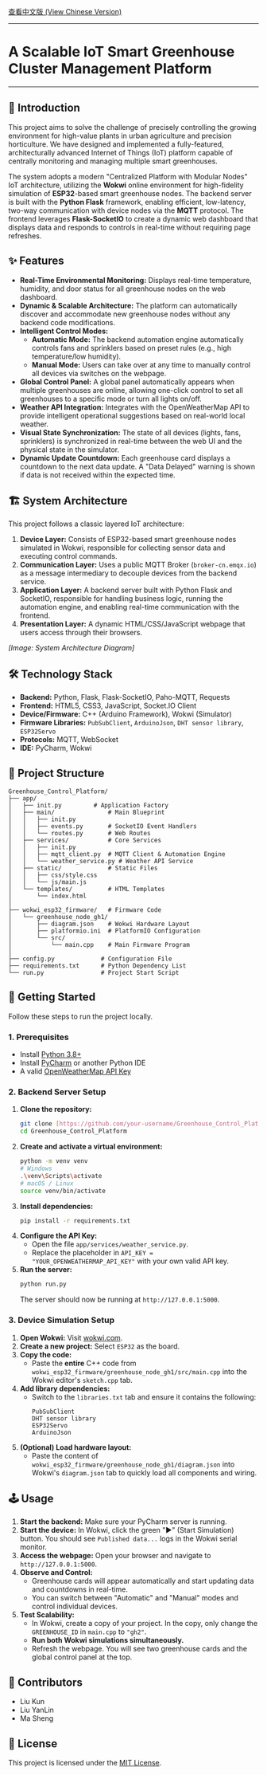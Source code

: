 [查看中文版 (View Chinese Version)](README_zh.md)

---
# A Scalable IoT Smart Greenhouse Cluster Management Platform


---

## 📖 Introduction

This project aims to solve the challenge of precisely controlling the growing environment for high-value plants in urban agriculture and precision horticulture. We have designed and implemented a fully-featured, architecturally advanced Internet of Things (IoT) platform capable of centrally monitoring and managing multiple smart greenhouses.

The system adopts a modern "Centralized Platform with Modular Nodes" IoT architecture, utilizing the **Wokwi** online environment for high-fidelity simulation of **ESP32**-based smart greenhouse nodes. The backend server is built with the **Python Flask** framework, enabling efficient, low-latency, two-way communication with device nodes via the **MQTT** protocol. The frontend leverages **Flask-SocketIO** to create a dynamic web dashboard that displays data and responds to controls in real-time without requiring page refreshes.

## ✨ Features

* **Real-Time Environmental Monitoring:** Displays real-time temperature, humidity, and door status for all greenhouse nodes on the web dashboard.
* **Dynamic & Scalable Architecture:** The platform can automatically discover and accommodate new greenhouse nodes without any backend code modifications.
* **Intelligent Control Modes:**
    * **Automatic Mode:** The backend automation engine automatically controls fans and sprinklers based on preset rules (e.g., high temperature/low humidity).
    * **Manual Mode:** Users can take over at any time to manually control all devices via switches on the webpage.
* **Global Control Panel:** A global panel automatically appears when multiple greenhouses are online, allowing one-click control to set all greenhouses to a specific mode or turn all lights on/off.
* **Weather API Integration:** Integrates with the OpenWeatherMap API to provide intelligent operational suggestions based on real-world local weather.
* **Visual State Synchronization:** The state of all devices (lights, fans, sprinklers) is synchronized in real-time between the web UI and the physical state in the simulator.
* **Dynamic Update Countdown:** Each greenhouse card displays a countdown to the next data update. A "Data Delayed" warning is shown if data is not received within the expected time.

## 🏗️ System Architecture

This project follows a classic layered IoT architecture:

1.  **Device Layer:** Consists of ESP32-based smart greenhouse nodes simulated in Wokwi, responsible for collecting sensor data and executing control commands.
2.  **Communication Layer:** Uses a public MQTT Broker (`broker-cn.emqx.io`) as a message intermediary to decouple devices from the backend service.
3.  **Application Layer:** A backend server built with Python Flask and SocketIO, responsible for handling business logic, running the automation engine, and enabling real-time communication with the frontend.
4.  **Presentation Layer:** A dynamic HTML/CSS/JavaScript webpage that users access through their browsers.

*[Image: System Architecture Diagram]*

## 🛠️ Technology Stack

* **Backend:** Python, Flask, Flask-SocketIO, Paho-MQTT, Requests
* **Frontend:** HTML5, CSS3, JavaScript, Socket.IO Client
* **Device/Firmware:** C++ (Arduino Framework), Wokwi (Simulator)
* **Firmware Libraries:** `PubSubClient`, `ArduinoJson`, `DHT sensor library`, `ESP32Servo`
* **Protocols:** MQTT, WebSocket
* **IDE:** PyCharm, Wokwi

## 📁 Project Structure
```
Greenhouse_Control_Platform/
├── app/
│   ├── init.py         # Application Factory
│   ├── main/               # Main Blueprint
│   │   ├── init.py
│   │   ├── events.py       # SocketIO Event Handlers
│   │   └── routes.py       # Web Routes
│   ├── services/           # Core Services
│   │   ├── init.py
│   │   ├── mqtt_client.py  # MQTT Client & Automation Engine
│   │   └── weather_service.py # Weather API Service
│   ├── static/             # Static Files
│   │   ├── css/style.css
│   │   └── js/main.js
│   └── templates/          # HTML Templates
│       └── index.html
│
├── wokwi_esp32_firmware/   # Firmware Code
│   └── greenhouse_node_gh1/
│       ├── diagram.json    # Wokwi Hardware Layout
│       ├── platformio.ini  # PlatformIO Configuration
│       └── src/
│           └── main.cpp    # Main Firmware Program
│
├── config.py             # Configuration File
├── requirements.txt      # Python Dependency List
└── run.py                # Project Start Script
```

## 🚀 Getting Started

Follow these steps to run the project locally.

### **1. Prerequisites**

* Install [Python 3.8+](https://www.python.org/downloads/)
* Install [PyCharm](https://www.jetbrains.com/pycharm/download/) or another Python IDE
* A valid [OpenWeatherMap API Key](https://openweathermap.org/api)

### **2. Backend Server Setup**

1.  **Clone the repository:**
    ```bash
    git clone [https://github.com/your-username/Greenhouse_Control_Platform.git](https://github.com/your-username/Greenhouse_Control_Platform.git)
    cd Greenhouse_Control_Platform
    ```
2.  **Create and activate a virtual environment:**
    ```bash
    python -m venv venv
    # Windows
    .\venv\Scripts\activate
    # macOS / Linux
    source venv/bin/activate
    ```
3.  **Install dependencies:**
    ```bash
    pip install -r requirements.txt
    ```
4.  **Configure the API Key:**
    * Open the file `app/services/weather_service.py`.
    * Replace the placeholder in `API_KEY = "YOUR_OPENWEATHERMAP_API_KEY"` with your own valid API key.
5.  **Run the server:**
    ```bash
    python run.py
    ```
    The server should now be running at `http://127.0.0.1:5000`.

### **3. Device Simulation Setup**

1.  **Open Wokwi:** Visit [wokwi.com](https://wokwi.com/).
2.  **Create a new project:** Select `ESP32` as the board.
3.  **Copy the code:**
    * Paste the **entire** C++ code from `wokwi_esp32_firmware/greenhouse_node_gh1/src/main.cpp` into the Wokwi editor's `sketch.cpp` tab.
4.  **Add library dependencies:**
    * Switch to the `libraries.txt` tab and ensure it contains the following:
        ```
        PubSubClient
        DHT sensor library
        ESP32Servo
        ArduinoJson
        ```
5.  **(Optional) Load hardware layout:**
    * Paste the content of `wokwi_esp32_firmware/greenhouse_node_gh1/diagram.json` into Wokwi's `diagram.json` tab to quickly load all components and wiring.

## 🕹️ Usage

1.  **Start the backend:** Make sure your PyCharm server is running.
2.  **Start the device:** In Wokwi, click the green "▶" (Start Simulation) button. You should see `Published data...` logs in the Wokwi serial monitor.
3.  **Access the webpage:** Open your browser and navigate to `http://127.0.0.1:5000`.
4.  **Observe and Control:**
    * Greenhouse cards will appear automatically and start updating data and countdowns in real-time.
    * You can switch between "Automatic" and "Manual" modes and control individual devices.
5.  **Test Scalability:**
    * In Wokwi, create a copy of your project. In the copy, only change the `GREENHOUSE_ID` in `main.cpp` to `"gh2"`.
    * **Run both Wokwi simulations simultaneously.**
    * Refresh the webpage. You will see two greenhouse cards and the global control panel at the top.

## 👥 Contributors

* Liu Kun
* Liu YanLin
* Ma Sheng

## 📄 License

This project is licensed under the [MIT License](https://opensource.org/licenses/MIT).